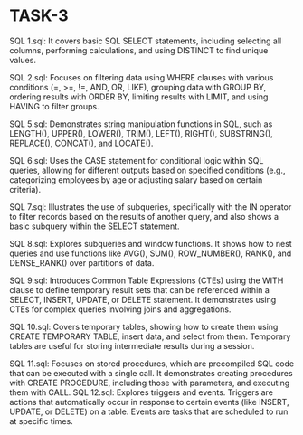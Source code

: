 # TASK-3
SQL 1.sql:
It covers basic SQL SELECT statements, including selecting all columns, performing calculations, and using DISTINCT to find unique values.

SQL 2.sql:
Focuses on filtering data using WHERE clauses with various conditions (=, >=, !=, AND, OR, LIKE), grouping data with GROUP BY, ordering results with ORDER BY, limiting results with LIMIT, and using HAVING to filter groups.

SQL 5.sql:
Demonstrates string manipulation functions in SQL, such as LENGTH(), UPPER(), LOWER(), TRIM(), LEFT(), RIGHT(), SUBSTRING(), REPLACE(), CONCAT(), and LOCATE().

SQL 6.sql:
Uses the CASE statement for conditional logic within SQL queries, allowing for different outputs based on specified conditions (e.g., categorizing employees by age or adjusting salary based on certain criteria).

SQL 7.sql:
Illustrates the use of subqueries, specifically with the IN operator to filter records based on the results of another query, and also shows a basic subquery within the SELECT statement.

SQL 8.sql:
Explores subqueries and window functions. It shows how to nest queries and use functions like AVG(), SUM(), ROW_NUMBER(), RANK(), and DENSE_RANK() over partitions of data.

SQL 9.sql:
Introduces Common Table Expressions (CTEs) using the WITH clause to define temporary result sets that can be referenced within a SELECT, INSERT, UPDATE, or DELETE statement. It demonstrates using CTEs for complex queries involving joins and aggregations.

SQL 10.sql:
Covers temporary tables, showing how to create them using CREATE TEMPORARY TABLE, insert data, and select from them. Temporary tables are useful for storing intermediate results during a session.

SQL 11.sql:
Focuses on stored procedures, which are precompiled SQL code that can be executed with a single call. It demonstrates creating procedures with CREATE PROCEDURE, including those with parameters, and executing them with CALL.
SQL 12.sql:
Explores triggers and events. Triggers are actions that automatically occur in response to certain events (like INSERT, UPDATE, or DELETE) on a table. Events are tasks that are scheduled to run at specific times.
